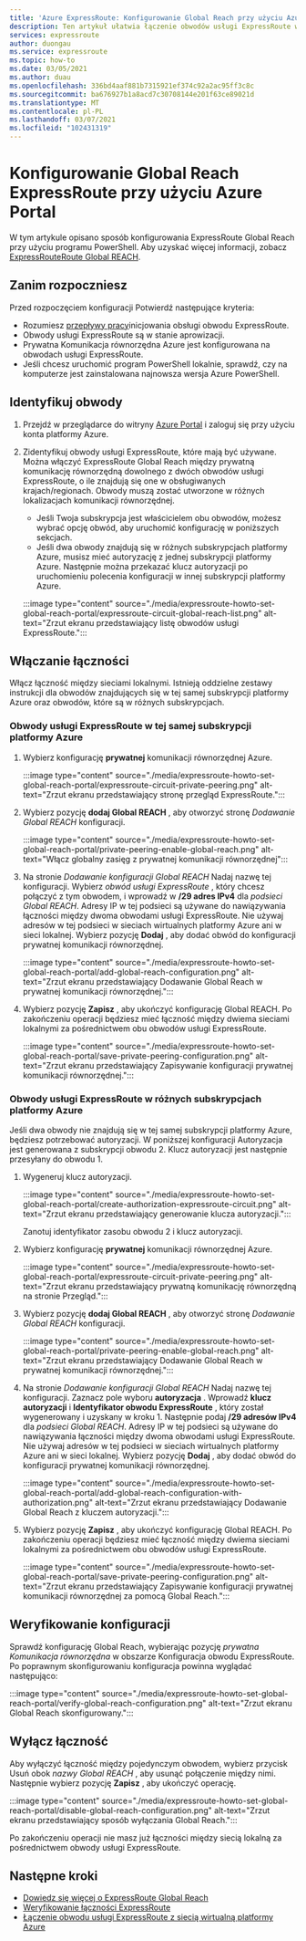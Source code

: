 ```yaml
---
title: 'Azure ExpressRoute: Konfigurowanie Global Reach przy użyciu Azure Portal'
description: Ten artykuł ułatwia łączenie obwodów usługi ExpressRoute w celu zapewnienia sieci prywatnej między sieciami lokalnymi i włączania Global Reach przy użyciu Azure Portal.
services: expressroute
author: duongau
ms.service: expressroute
ms.topic: how-to
ms.date: 03/05/2021
ms.author: duau
ms.openlocfilehash: 336bd4aaf881b7315921ef374c92a2ac95ff3c8c
ms.sourcegitcommit: ba676927b1a8acd7c30708144e201f63ce89021d
ms.translationtype: MT
ms.contentlocale: pl-PL
ms.lasthandoff: 03/07/2021
ms.locfileid: "102431319"
---
```

# <a name="configure-expressroute-global-reach-using-the-azure-portal"></a>Konfigurowanie Global Reach ExpressRoute przy użyciu Azure Portal

W tym artykule opisano sposób konfigurowania ExpressRoute Global Reach przy użyciu programu PowerShell. Aby uzyskać więcej informacji, zobacz [ExpressRouteRoute Global REACH](expressroute-global-reach.md).

 ## <a name="before-you-begin"></a>Zanim rozpoczniesz

Przed rozpoczęciem konfiguracji Potwierdź następujące kryteria:

* Rozumiesz [przepływy pracy](expressroute-workflows.md)inicjowania obsługi obwodu ExpressRoute.
* Obwody usługi ExpressRoute są w stanie aprowizacji.
* Prywatna Komunikacja równorzędna Azure jest konfigurowana na obwodach usługi ExpressRoute.
* Jeśli chcesz uruchomić program PowerShell lokalnie, sprawdź, czy na komputerze jest zainstalowana najnowsza wersja Azure PowerShell.

## <a name="identify-circuits"></a>Identyfikuj obwody

1. Przejdź w przeglądarce do witryny [Azure Portal](https://portal.azure.com) i zaloguj się przy użyciu konta platformy Azure.

2. Zidentyfikuj obwody usługi ExpressRoute, które mają być używane. Można włączyć ExpressRoute Global Reach między prywatną komunikację równorzędną dowolnego z dwóch obwodów usługi ExpressRoute, o ile znajdują się one w obsługiwanych krajach/regionach. Obwody muszą zostać utworzone w różnych lokalizacjach komunikacji równorzędnej. 

   * Jeśli Twoja subskrypcja jest właścicielem obu obwodów, możesz wybrać opcję obwód, aby uruchomić konfigurację w poniższych sekcjach.
   * Jeśli dwa obwody znajdują się w różnych subskrypcjach platformy Azure, musisz mieć autoryzację z jednej subskrypcji platformy Azure. Następnie można przekazać klucz autoryzacji po uruchomieniu polecenia konfiguracji w innej subskrypcji platformy Azure.

    :::image type="content" source="./media/expressroute-howto-set-global-reach-portal/expressroute-circuit-global-reach-list.png" alt-text="Zrzut ekranu przedstawiający listę obwodów usługi ExpressRoute.":::

## <a name="enable-connectivity"></a>Włączanie łączności

Włącz łączność między sieciami lokalnymi. Istnieją oddzielne zestawy instrukcji dla obwodów znajdujących się w tej samej subskrypcji platformy Azure oraz obwodów, które są w różnych subskrypcjach.

### <a name="expressroute-circuits-in-the-same-azure-subscription"></a>Obwody usługi ExpressRoute w tej samej subskrypcji platformy Azure

1. Wybierz konfigurację **prywatnej** komunikacji równorzędnej Azure. 

    :::image type="content" source="./media/expressroute-howto-set-global-reach-portal/expressroute-circuit-private-peering.png" alt-text="Zrzut ekranu przedstawiający stronę przegląd ExpressRoute.":::

1. Wybierz pozycję **dodaj Global REACH** , aby otworzyć stronę *Dodawanie Global REACH* konfiguracji.

    :::image type="content" source="./media/expressroute-howto-set-global-reach-portal/private-peering-enable-global-reach.png" alt-text="Włącz globalny zasięg z prywatnej komunikacji równorzędnej":::

1. Na stronie *Dodawanie konfiguracji Global REACH* Nadaj nazwę tej konfiguracji. Wybierz *obwód usługi ExpressRoute* , który chcesz połączyć z tym obwodem, i wprowadź w **/29 adres IPv4** dla *podsieci Global REACH*. Adresy IP w tej podsieci są używane do nawiązywania łączności między dwoma obwodami usługi ExpressRoute. Nie używaj adresów w tej podsieci w sieciach wirtualnych platformy Azure ani w sieci lokalnej. Wybierz pozycję **Dodaj** , aby dodać obwód do konfiguracji prywatnej komunikacji równorzędnej.

    :::image type="content" source="./media/expressroute-howto-set-global-reach-portal/add-global-reach-configuration.png" alt-text="Zrzut ekranu przedstawiający Dodawanie Global Reach w prywatnej komunikacji równorzędnej.":::

1. Wybierz pozycję **Zapisz** , aby ukończyć konfigurację Global REACH. Po zakończeniu operacji będziesz mieć łączność między dwiema sieciami lokalnymi za pośrednictwem obu obwodów usługi ExpressRoute.

    :::image type="content" source="./media/expressroute-howto-set-global-reach-portal/save-private-peering-configuration.png" alt-text="Zrzut ekranu przedstawiający Zapisywanie konfiguracji prywatnej komunikacji równorzędnej.":::

### <a name="expressroute-circuits-in-different-azure-subscriptions"></a>Obwody usługi ExpressRoute w różnych subskrypcjach platformy Azure

Jeśli dwa obwody nie znajdują się w tej samej subskrypcji platformy Azure, będziesz potrzebować autoryzacji. W poniższej konfiguracji Autoryzacja jest generowana z subskrypcji obwodu 2. Klucz autoryzacji jest następnie przesyłany do obwodu 1.

1. Wygeneruj klucz autoryzacji.

   :::image type="content" source="./media/expressroute-howto-set-global-reach-portal/create-authorization-expressroute-circuit.png" alt-text="Zrzut ekranu przedstawiający generowanie klucza autoryzacji."::: 

   Zanotuj identyfikator zasobu obwodu 2 i klucz autoryzacji.

1. Wybierz konfigurację **prywatnej** komunikacji równorzędnej Azure. 

    :::image type="content" source="./media/expressroute-howto-set-global-reach-portal/expressroute-circuit-private-peering.png" alt-text="Zrzut ekranu przedstawiający prywatną komunikację równorzędną na stronie Przegląd.":::

1. Wybierz pozycję **dodaj Global REACH** , aby otworzyć stronę *Dodawanie Global REACH* konfiguracji.

    :::image type="content" source="./media/expressroute-howto-set-global-reach-portal/private-peering-enable-global-reach.png" alt-text="Zrzut ekranu przedstawiający Dodawanie Global Reach w prywatnej komunikacji równorzędnej.":::

1. Na stronie *Dodawanie konfiguracji Global REACH* Nadaj nazwę tej konfiguracji. Zaznacz pole wyboru **autoryzacja** . Wprowadź **klucz autoryzacji** i **Identyfikator obwodu ExpressRoute** , który został wygenerowany i uzyskany w kroku 1. Następnie podaj **/29 adresów IPv4** dla *podsieci Global REACH*. Adresy IP w tej podsieci są używane do nawiązywania łączności między dwoma obwodami usługi ExpressRoute. Nie używaj adresów w tej podsieci w sieciach wirtualnych platformy Azure ani w sieci lokalnej. Wybierz pozycję **Dodaj** , aby dodać obwód do konfiguracji prywatnej komunikacji równorzędnej.

    :::image type="content" source="./media/expressroute-howto-set-global-reach-portal/add-global-reach-configuration-with-authorization.png" alt-text="Zrzut ekranu przedstawiający Dodawanie Global Reach z kluczem autoryzacji.":::

1. Wybierz pozycję **Zapisz** , aby ukończyć konfigurację Global REACH. Po zakończeniu operacji będziesz mieć łączność między dwiema sieciami lokalnymi za pośrednictwem obu obwodów usługi ExpressRoute.

    :::image type="content" source="./media/expressroute-howto-set-global-reach-portal/save-private-peering-configuration.png" alt-text="Zrzut ekranu przedstawiający Zapisywanie konfiguracji prywatnej komunikacji równorzędnej za pomocą Global Reach.":::

## <a name="verify-the-configuration"></a>Weryfikowanie konfiguracji

Sprawdź konfigurację Global Reach, wybierając pozycję *prywatna Komunikacja równorzędna* w obszarze Konfiguracja obwodu ExpressRoute. Po poprawnym skonfigurowaniu konfiguracja powinna wyglądać następująco:

:::image type="content" source="./media/expressroute-howto-set-global-reach-portal/verify-global-reach-configuration.png" alt-text="Zrzut ekranu Global Reach skonfigurowany.":::

## <a name="disable-connectivity"></a>Wyłącz łączność

Aby wyłączyć łączność między pojedynczym obwodem, wybierz przycisk Usuń obok *nazwy Global REACH* , aby usunąć połączenie między nimi. Następnie wybierz pozycję **Zapisz** , aby ukończyć operację.

:::image type="content" source="./media/expressroute-howto-set-global-reach-portal/disable-global-reach-configuration.png" alt-text="Zrzut ekranu przedstawiający sposób wyłączania Global Reach.":::

Po zakończeniu operacji nie masz już łączności między siecią lokalną za pośrednictwem obwody usługi ExpressRoute.

## <a name="next-steps"></a>Następne kroki
- [Dowiedz się więcej o ExpressRoute Global Reach](expressroute-global-reach.md)
- [Weryfikowanie łączności ExpressRoute](expressroute-troubleshooting-expressroute-overview.md)
- [Łączenie obwodu usługi ExpressRoute z siecią wirtualną platformy Azure](expressroute-howto-linkvnet-arm.md)

